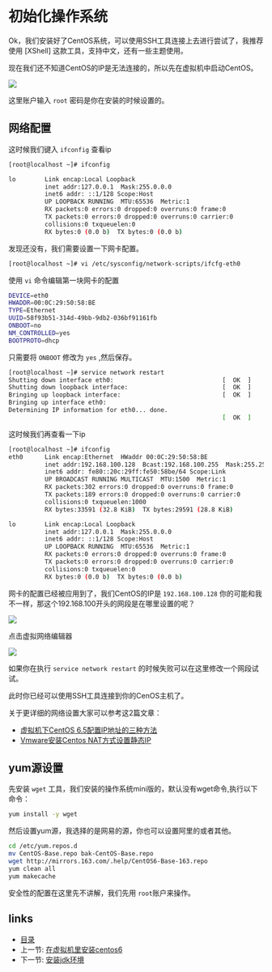# 初始化操作系统

Ok，我们安装好了CentOS系统，可以使用SSH工具连接上去进行尝试了，我推荐使用 [XShell] 这款工具，支持中文，还有一些主题使用。

现在我们还不知道CentOS的IP是无法连接的，所以先在虚拟机中启动CentOS。

![](https://ooo.0o0.ooo/2016/09/09/57d225f429a16.png)

这里账户输入 `root` 密码是你在安装的时候设置的。

## 网络配置

这时候我们键入 `ifconfig`  查看ip

```bash
[root@localhost ~]# ifconfig 

lo        Link encap:Local Loopback  
          inet addr:127.0.0.1  Mask:255.0.0.0
          inet6 addr: ::1/128 Scope:Host
          UP LOOPBACK RUNNING  MTU:65536  Metric:1
          RX packets:0 errors:0 dropped:0 overruns:0 frame:0
          TX packets:0 errors:0 dropped:0 overruns:0 carrier:0
          collisions:0 txqueuelen:0 
          RX bytes:0 (0.0 b)  TX bytes:0 (0.0 b)
```

发现还没有，我们需要设置一下网卡配置。

```bash
[root@localhost ~]# vi /etc/sysconfig/network-scripts/ifcfg-eth0
```

使用 `vi` 命令编辑第一块网卡的配置

```bash
DEVICE=eth0
HWADDR=00:0C:29:50:58:BE
TYPE=Ethernet
UUID=58f93b51-314d-49bb-9db2-036bf91161fb
ONBOOT=no
NM_CONTROLLED=yes
BOOTPROTO=dhcp
```

只需要将 `ONBOOT` 修改为 `yes` ,然后保存。

```bash
[root@localhost ~]# service network restart
Shutting down interface eth0:                              [  OK  ]
Shutting down loopback interface:                          [  OK  ]
Bringing up loopback interface:                            [  OK  ]
Bringing up interface eth0:  
Determining IP information for eth0... done.
                                                           [  OK  ]
```

这时候我们再查看一下ip

```bash
[root@localhost ~]# ifconfig 
eth0      Link encap:Ethernet  HWaddr 00:0C:29:50:58:BE  
          inet addr:192.168.100.128  Bcast:192.168.100.255  Mask:255.255.255.0
          inet6 addr: fe80::20c:29ff:fe50:58be/64 Scope:Link
          UP BROADCAST RUNNING MULTICAST  MTU:1500  Metric:1
          RX packets:302 errors:0 dropped:0 overruns:0 frame:0
          TX packets:189 errors:0 dropped:0 overruns:0 carrier:0
          collisions:0 txqueuelen:1000 
          RX bytes:33591 (32.8 KiB)  TX bytes:29591 (28.8 KiB)

lo        Link encap:Local Loopback  
          inet addr:127.0.0.1  Mask:255.0.0.0
          inet6 addr: ::1/128 Scope:Host
          UP LOOPBACK RUNNING  MTU:65536  Metric:1
          RX packets:0 errors:0 dropped:0 overruns:0 frame:0
          TX packets:0 errors:0 dropped:0 overruns:0 carrier:0
          collisions:0 txqueuelen:0 
          RX bytes:0 (0.0 b)  TX bytes:0 (0.0 b)
```

网卡的配置已经被应用到了，我们CentOS的IP是 `192.168.100.128` 你的可能和我不一样，那这个192.168.100开头的网段是在哪里设置的呢？

![](https://ooo.0o0.ooo/2016/09/09/57d2293d28fe5.png)

点击虚拟网络编辑器

![](https://ooo.0o0.ooo/2016/09/09/57d229a2311f4.png)

如果你在执行 `service network restart` 的时候失败可以在这里修改一个网段试试。

此时你已经可以使用SSH工具连接到你的CenOS主机了。

关于更详细的网络设置大家可以参考这2篇文章：

- [虚拟机下CentOS 6.5配置IP地址的三种方法](http://www.centoscn.com/CentOS/config/2014/1112/4112.html)
- [Vmware安装Centos NAT方式设置静态IP](http://www.centoscn.com/CentosBug/osbug/2015/1224/6568.html)


## yum源设置

先安装 `wget` 工具，我们安装的操作系统mini版的，默认没有wget命令,执行以下命令：

```bash
yum install -y wget
```

然后设置yum源，我选择的是网易的源，你也可以设置阿里的或者其他。

```bash
cd /etc/yum.repos.d
mv CentOS-Base.repo bak-CentOS-Base.repo
wget http://mirrors.163.com/.help/CentOS6-Base-163.repo
yum clean all
yum makecache
```

安全性的配置在这里先不讲解，我们先用 `root`账户来操作。

## links
   * [目录](<README.md>)
   * 上一节: [在虚拟机里安装centos6](<virtual-machine-install-centos6.md>)
   * 下一节: [安装jdk环境](<install-jdk.md>)